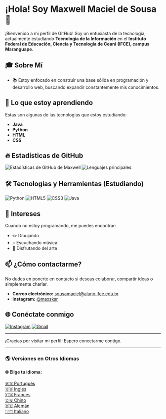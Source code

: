 # ¡Hola! Soy Maxwell Maciel de Sousa 🌟

¡Bienvenido a mi perfil de GitHub! Soy un entusiasta de la tecnología, actualmente estudiando **Tecnología de la Información** en el **Instituto Federal de Educación, Ciencia y Tecnología de Ceará (IFCE), campus Maranguape**.

## 🎓 Sobre Mí
- 📚 Estoy enfocado en construir una base sólida en programación y desarrollo web, buscando expandir constantemente mis conocimientos.

## 🌱 Lo que estoy aprendiendo
Estas son algunas de las tecnologías que estoy estudiando:
- **Java**
- **Python**
- **HTML**
- **CSS**

## 🔥 Estadísticas de GitHub
![Estadísticas de GitHub de Maxwell](https://github-readme-stats.vercel.app/api?username=MaxwellMaciel&show_icons=true&theme=radical)
![Lenguajes principales](https://github-readme-stats.vercel.app/api/top-langs/?username=MaxwellMaciel&layout=compact&theme=radical)

## 🛠️ Tecnologías y Herramientas (Estudiando)
![Python](https://img.icons8.com/color/48/000000/python.png) ![HTML5](https://img.icons8.com/color/48/000000/html-5.png) ![CSS3](https://img.icons8.com/color/48/000000/css3.png) ![Java](https://img.icons8.com/color/48/000000/java-coffee-cup-logo--v1.png)

## 🎨 Intereses
Cuando no estoy programando, me puedes encontrar:
- ✏️ Dibujando
- 🎶 Escuchando música
- 🎨 Disfrutando del arte

## 📫 ¿Cómo contactarme?
No dudes en ponerte en contacto si deseas colaborar, compartir ideas o simplemente charlar.
- **Correo electrónico:** [sousamaciel@aluno.ifce.edu.br](mailto:sousamaciel@aluno.ifce.edu.br)
- **Instagram:** [@maxsksr](https://www.instagram.com/maxsksr/profilecard/?igsh=anczOW9iZ3pkdmRq)

## 🌐 Conéctate conmigo
[![Instagram](https://img.icons8.com/fluency/48/000000/instagram-new.png)](https://instagram.com/maxsksr) [![Gmail](https://img.icons8.com/fluency/48/000000/gmail.png)](mailto:sousamaciel@aluno.ifce.edu.br)

---

¡Gracias por visitar mi perfil! Espero conectarme contigo.

---

### 🌎 Versiones en Otros Idiomas

#### 🌐 Elige tu idioma:
[🇧🇷 Portugués](./README-pt.md)  
[🇺🇸 Inglés](./README-en.md)  
[🇫🇷 Francés](./README-fr.md)  
[🇨🇳 Chino](./README-zh.md)  
[🇩🇪 Alemán](./README-de.md)  
[🇮🇹 Italiano](./README-it.md)
